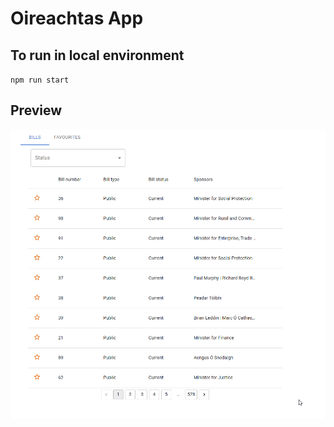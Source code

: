# Oireachtas App

## To run in local environment

`npm run start`

## Preview

![Preview](preview.gif)
